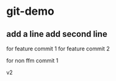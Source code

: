 # git-demo
add a line
add second line
---------

for feature commit 1
for feature commit 2

for non ffm commit 1

v2 